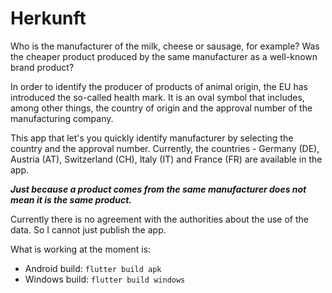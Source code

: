 # Herkunft

Who is the manufacturer of the milk, cheese or sausage, for example? Was the cheaper product produced by the same manufacturer as a well-known brand product?

In order to identify the producer of products of animal origin, the EU has introduced the so-called health mark. It is an oval symbol that includes, among other things, the country of origin and the approval number of the manufacturing company.

This app that let's you quickly identify manufacturer by selecting the country and the approval number. Currently, the countries - Germany (DE), Austria (AT), Switzerland (CH), Italy (IT) and France (FR) are available in the app.

*__Just because a product comes from the same manufacturer does not mean it is the same product.__*

Currently there is no agreement with the authorities about the use of the data. So I cannot just publish the app.

What is working at the moment is:

- Android build: `flutter build apk`
- Windows build: `flutter build windows`